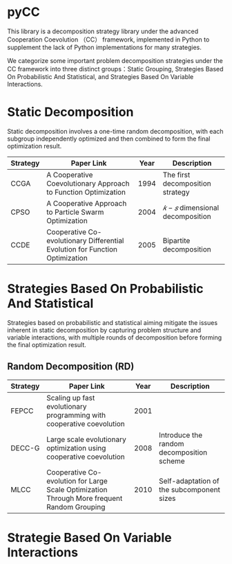 # pyCC
This library is a decomposition strategy library under the advanced Cooperation Coevolution （CC） framework, implemented in Python to supplement the lack of Python implementations for many strategies.

We categorize some important problem decomposition strategies under the CC framework into three distinct groups：Static Grouping, Strategies Based On Probabilistic And Statistical, and Strategies Based On Variable Interactions.

# Static Decomposition
Static decomposition involves a one-time random decomposition, with each subgroup independently optimized and then combined to form the final optimization result.

| Strategy     | Paper Link | Year | Description |
| ----------- | ----------- |---------|----------|
| CCGA      | A Cooperative Coevolutionary Approach to Function Optimization|  1994 | The first decomposition strategy|
| CPSO  |A Cooperative Approach to Particle Swarm Optimization         | 2004 | $𝑘-𝑠$ dimensional decomposition|
| CCDE  |Cooperative Co-evolutionary Differential Evolution for Function Optimization             | 2005 | Bipartite decomposition|


# Strategies Based On Probabilistic And Statistical
Strategies based on probabilistic and statistical aiming mitigate the issues inherent in static decomposition by capturing problem structure and variable interactions, with multiple rounds of decomposition before forming the final optimization result.

## Random Decomposition (RD)
| Strategy     | Paper Link | Year | Description |
| ----------- | ----------- |---------|----------|
| FEPCC | Scaling up fast evolutionary programming with cooperative coevolution | 2001 | |
| DECC-G | Large scale evolutionary optimization using cooperative coevolution |   2008         |Introduce the random decomposition scheme |
| MLCC |Cooperative Co-evolution for Large Scale Optimization Through More frequent Random Grouping        |   2010   |Self-adaptation of the subcomponent sizes|


# Strategie Based On Variable Interactions
